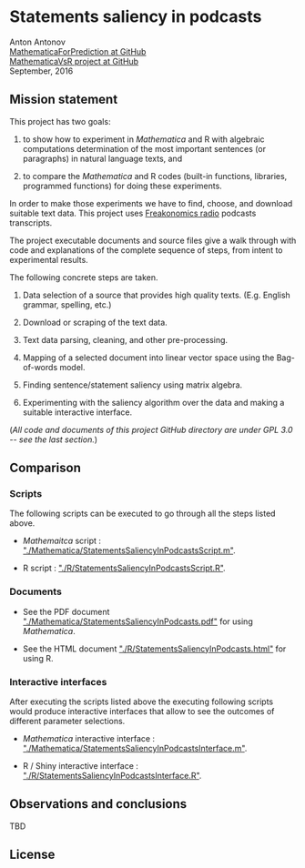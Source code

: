 # Statements saliency in podcasts
Anton Antonov  
[MathematicaForPrediction at GitHub](https://github.com/antononcube/MathematicaForPrediction)  
[MathematicaVsR project at GitHub](https://github.com/antononcube/MathematicaVsR/tree/master/Projects)  
September, 2016

## Mission statement

This project has two goals:

1. to show how to experiment in *Mathematica* and R with algebraic computations determination of the most important sentences (or paragraphs) in natural language texts, and

2. to compare the *Mathematica* and R codes (built-in functions, libraries, programmed functions) for doing these experiments.

In order to make those experiments we have to find, choose, and download suitable text data. This project uses [Freakonomics radio](http://freakonomics.com) podcasts transcripts.

The project executable documents and source files give a walk through with code and explanations of the complete sequence of steps, from intent to experimental results. 

The following concrete steps are taken.

1. Data selection of a source that provides high quality texts. (E.g. English grammar, spelling, etc.)

2. Download or scraping of the text data.

3. Text data parsing, cleaning, and other pre-processing.

4. Mapping of a selected document into linear vector space using the Bag-of-words model.

5. Finding sentence/statement saliency using matrix algebra.

6. Experimenting with the saliency algorithm over the data and making a suitable interactive interface. 

(*All code and documents of this project GitHub directory are under GPL 3.0 -- see the last section.*)

## Comparison

### Scripts

The following scripts can be executed to go through all the steps listed above.

- *Mathemaitca* script : ["./Mathematica/StatementsSaliencyInPodcastsScript.m"](https://github.com/antononcube/MathematicaVsR/blob/master/Projects/StatementsSaliencyInPodcasts/Mathematica/StatementsSaliencyInPodcastsScript.m).

- R script : ["./R/StatementsSaliencyInPodcastsScript.R"](https://github.com/antononcube/MathematicaVsR/blob/master/Projects/StatementsSaliencyInPodcasts/R/StatementsSaliencyInPodcastsScript.R).


### Documents

- See the PDF document ["./Mathematica/StatementsSaliencyInPodcasts.pdf"]() for using *Mathematica*. 

- See the HTML document ["./R/StatementsSaliencyInPodcasts.html"](https://rawgit.com/antononcube/MathematicaVsR/master/Projects/StatementsSaliencyInPodcasts/R/StatementsSaliencyInPodcasts.html) for using R.

### Interactive interfaces

After executing the scripts listed above the executing following scripts would produce interactive interfaces that allow to see the outcomes of different parameter selections.

- *Mathematica* interactive interface : ["./Mathematica/StatementsSaliencyInPodcastsInterface.m"](https://github.com/antononcube/MathematicaVsR/blob/master/Projects/StatementsSaliencyInPodcasts/Mathematica/StatementsSaliencyInPodcastsInterface.m).

- R / Shiny interactive interface : ["./R/StatementsSaliencyInPodcastsInterface.R"](https://github.com/antononcube/MathematicaVsR/blob/master/Projects/StatementsSaliencyInPodcasts/R/StatementsSaliencyInPodcastsInterface.R).

## Observations and conclusions

TBD

## License

